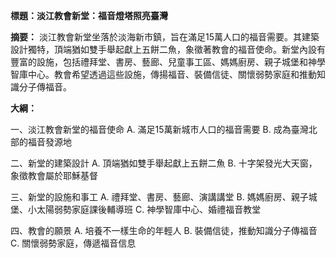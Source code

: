 **標題：淡江教會新堂：福音燈塔照亮臺灣**

**摘要：**
淡江教會新堂坐落於淡海新市鎮，旨在滿足15萬人口的福音需要。其建築設計獨特，頂端猶如雙手舉起獻上五餅二魚，象徵著教會的福音使命。新堂內設有豐富的設施，包括禮拜堂、書房、藝廊、兒童事工區、媽媽廚房、親子城堡和神學智庫中心。教會希望透過這些設施，傳揚福音、裝備信徒、關懷弱勢家庭和推動知識分子傳福音。

**大綱：**

一、淡江教會新堂的福音使命
    A. 滿足15萬新城市人口的福音需要
    B. 成為臺灣北部的福音發源地

二、新堂的建築設計
    A. 頂端猶如雙手舉起獻上五餅二魚
    B. 十字架發光大天窗，象徵教會屬於耶穌基督

三、新堂的設施和事工
    A. 禮拜堂、書房、藝廊、演講講堂
    B. 媽媽廚房、親子城堡、小太陽弱勢家庭課後輔導班
    C. 神學智庫中心、婚禮福音教堂

四、教會的願景
    A. 培養不一樣生命的年輕人
    B. 裝備信徒，推動知識分子傳福音
    C. 關懷弱勢家庭，傳遞福音信息